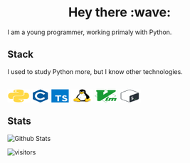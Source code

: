 <h1 align="center">Hey there :wave:</h2>

I am a young programmer, working primaly with Python.

## Stack

I used to study Python more, but I know other technologies.

<div style="display: inline_block"><br>
  <img align="center" alt="Py" height="30" width="50" src="https://raw.githubusercontent.com/devicons/devicon/master/icons/python/python-plain.svg">
  <img align="center" alt="C" height="30" width="40" src="https://raw.githubusercontent.com/devicons/devicon/master/icons/c/c-plain.svg">
  <img align="center" alt="js" height="30" width="40" src="https://raw.githubusercontent.com/devicons/devicon/master/icons/typescript/typescript-plain.svg">
  <img align="center" alt="Linux" height="30" width="50" src="https://raw.githubusercontent.com/devicons/devicon/master/icons/linux/linux-original.svg">
  <img align="center" alt="Vim" height="30" width="50" src="https://raw.githubusercontent.com/devicons/devicon/master/icons/vim/vim-plain.svg">
  <img align="center" alt="Bash" height="30" width="50" src="https://raw.githubusercontent.com/devicons/devicon/master/icons/bash/bash-original.svg">
</div>


## Stats

<img alt="Github Stats" src="https://github-readme-stats.vercel.app/api?username=vlHan&count_private=true&line_height=21&show_icons=true&theme=dracula&hide_border=true" />

![visitors](https://komarev.com/ghpvc/?username=vlHan&color=blue)
